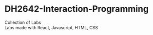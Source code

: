 # DH2642-Interaction-Programming
Collection of Labs
</br>
Labs made with React, Javascript, HTML, CSS
